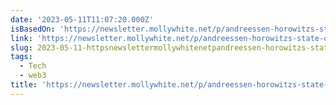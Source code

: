 ```yaml
---
date: '2023-05-11T11:07:20.000Z'
isBasedOn: 'https://newsletter.mollywhite.net/p/andreessen-horowitzs-state-of-crypto'
link: 'https://newsletter.mollywhite.net/p/andreessen-horowitzs-state-of-crypto'
slug: 2023-05-11-httpsnewslettermollywhitenetpandreessen-horowitzs-state-of-crypto
tags:
  - Tech
  - web3
title: 'https://newsletter.mollywhite.net/p/andreessen-horowitzs-state-of-crypto'
---
```


